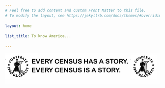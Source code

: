 ```yaml
---
# Feel free to add content and custom Front Matter to this file.
# To modify the layout, see https://jekyllrb.com/docs/themes/#overriding-theme-defaults

layout: home

list_title: To know America...

---
```

<!--- ![Cooperate logo from 1940 US Census](/images/1940_cooperate_stamp.jpg)EVERY CENSUS HAS A STORY ![Cooperate logo from 1940 US Census](/images/1940_cooperate_stamp.jpg) --->

![Cooperate logo from 1940 US Census](/images/banner_head_1d.jpg)
